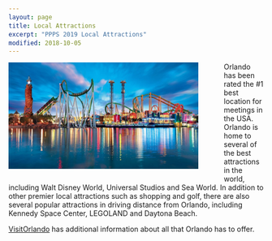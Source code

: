 ```yaml
---
layout: page
title: Local Attractions
excerpt: "PPPS 2019 Local Attractions"
modified: 2018-10-05
---
```

<div style="float:left;margin-right:10%;">
<img src="/images/hotel2.png" alt="Nearby Attractions" style="height:15em;margin-bottom:1em;">
</div>
<div class="gallery-ender"></div>


Orlando has been rated the #1 best location for meetings in the USA.  Orlando is home to several of the best attractions in the world, including Walt Disney World, Universal Studios and Sea World.  In addition to other premier local attractions such as shopping and golf, there are also several popular attractions in driving distance from Orlando, including Kennedy Space Center, LEGOLAND and Daytona Beach.

[VisitOrlando](http://ppps2019.orlandomeetinginfo.com) has additional information about all that Orlando has to offer.




